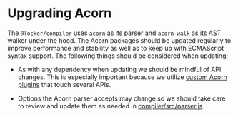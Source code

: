 # Upgrading Acorn

The `@locker/compiler` uses [`acorn`] as its parser and [`acorn-walk`] as
its [AST] walker under the hood. The Acorn packages should be updated regularly
to improve performance and stability as well as to keep up with ECMAScript syntax
support. The following things should be considered when updating:

-   As with any dependency when updating we should be mindful of API changes.
    This is especially important because we utilize [custom Acorn plugins][1] that
    touch several APIs.

-   Options the Acorn parser accepts may change so we should take care to review
    and update them as needed in [compiler/src/parser.js][2].

[1]: https://github.com/salesforce/locker/tree/master/packages/%40locker/compiler/src/acorn
[2]: https://github.com/salesforce/locker/blob/master/packages/%40locker/compiler/src/parser.js
[`acorn`]: https://www.npmjs.com/package/acorn
[`acorn-walk`]: https://www.npmjs.com/package/acorn-walk
[AST]: https://en.wikipedia.org/wiki/Abstract_syntax_tree
